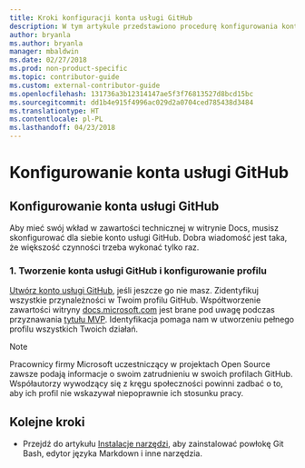 ```yaml
---
title: Kroki konfiguracji konta usługi GitHub
description: W tym artykule przedstawiono procedurę konfigurowania kont usługi GitHub, która jest wymagana w celu dodawania zawartości do witryny docs.microsoft.com.
author: bryanla
ms.author: bryanla
manager: mbaldwin
ms.date: 02/27/2018
ms.prod: non-product-specific
ms.topic: contributor-guide
ms.custom: external-contributor-guide
ms.openlocfilehash: 131736a3b12314147ae5f3f76813527d8bcd15bc
ms.sourcegitcommit: dd1b4e915f4996ac029d2a0704ced785438d3484
ms.translationtype: HT
ms.contentlocale: pl-PL
ms.lasthandoff: 04/23/2018
---
```

# <a name="github-account-setup"></a>Konfigurowanie konta usługi GitHub

## <a name="set-up-your-github-account"></a>Konfigurowanie konta usługi GitHub

Aby mieć swój wkład w zawartości technicznej w witrynie Docs, musisz skonfigurować dla siebie konto usługi GitHub. Dobra wiadomość jest taka, że większość czynności trzeba wykonać tylko raz.

### <a name="1-create-a-github-account-and-set-up-your-profile"></a>1. Tworzenie konta usługi GitHub i konfigurowanie profilu

[Utwórz konto usługi GitHub](https://github.com/join), jeśli jeszcze go nie masz. Zidentyfikuj wszystkie przynależności w Twoim profilu GitHub. Współtworzenie zawartości witryny [docs.microsoft.com](https://docs.microsoft.com) jest brane pod uwagę podczas przyznawania [tytułu MVP](https://mvp.microsoft.com). Identyfikacja pomaga nam w utworzeniu pełnego profilu wszystkich Twoich działań.

>[!NOTE]
> Pracownicy firmy Microsoft uczestniczący w projektach Open Source zawsze podają informacje o swoim zatrudnieniu w swoich profilach GitHub. Współautorzy wywodzący się z kręgu społeczności powinni zadbać o to, aby ich profil nie wskazywał niepoprawnie ich stosunku pracy.

## <a name="next-steps"></a>Kolejne kroki

* Przejdź do artykułu [Instalacje narzędzi](get-started-setup-tools.md), aby zainstalować powłokę Git Bash, edytor języka Markdown i inne narzędzia.
